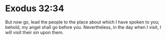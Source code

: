 # Exodus 32:34

But now go, lead the people to the place about which I have spoken to you; behold, my angel shall go before you. Nevertheless, in the day when I visit, I will visit their sin upon them.
